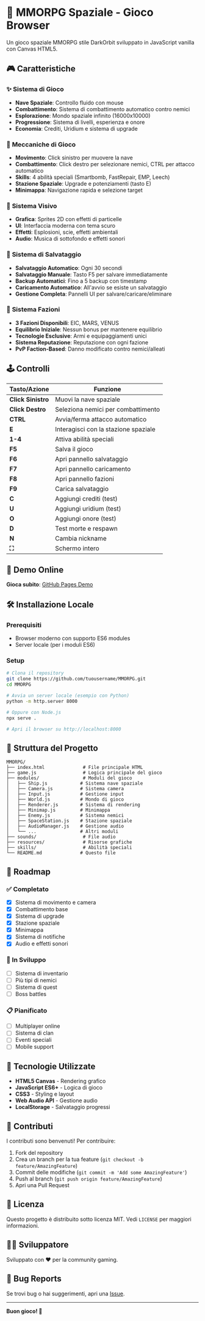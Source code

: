 # 🚀 MMORPG Spaziale - Gioco Browser

Un gioco spaziale MMORPG stile DarkOrbit sviluppato in JavaScript vanilla con Canvas HTML5.

## 🎮 Caratteristiche

### ✨ **Sistema di Gioco**
- **Nave Spaziale**: Controllo fluido con mouse
- **Combattimento**: Sistema di combattimento automatico contro nemici
- **Esplorazione**: Mondo spaziale infinito (16000x10000)
- **Progressione**: Sistema di livelli, esperienza e onore
- **Economia**: Crediti, Uridium e sistema di upgrade

### 🎯 **Meccaniche di Gioco**
- **Movimento**: Click sinistro per muovere la nave
- **Combattimento**: Click destro per selezionare nemici, CTRL per attacco automatico
- **Skills**: 4 abilità speciali (Smartbomb, FastRepair, EMP, Leech)
- **Stazione Spaziale**: Upgrade e potenziamenti (tasto E)
- **Minimappa**: Navigazione rapida e selezione target

### 🎨 **Sistema Visivo**
- **Grafica**: Sprites 2D con effetti di particelle
- **UI**: Interfaccia moderna con tema scuro
- **Effetti**: Esplosioni, scie, effetti ambientali
- **Audio**: Musica di sottofondo e effetti sonori

### 💾 **Sistema di Salvataggio**
- **Salvataggio Automatico**: Ogni 30 secondi
- **Salvataggio Manuale**: Tasto F5 per salvare immediatamente
- **Backup Automatici**: Fino a 5 backup con timestamp
- **Caricamento Automatico**: All'avvio se esiste un salvataggio
- **Gestione Completa**: Pannelli UI per salvare/caricare/eliminare

### 🎯 **Sistema Fazioni**
- **3 Fazioni Disponibili**: EIC, MARS, VENUS
- **Equilibrio Iniziale**: Nessun bonus per mantenere equilibrio
- **Tecnologie Esclusive**: Armi e equipaggiamenti unici
- **Sistema Reputazione**: Reputazione con ogni fazione
- **PvP Faction-Based**: Danno modificato contro nemici/alleati

## 🕹️ Controlli

| Tasto/Azione | Funzione |
|--------------|----------|
| **Click Sinistro** | Muovi la nave spaziale |
| **Click Destro** | Seleziona nemici per combattimento |
| **CTRL** | Avvia/ferma attacco automatico |
| **E** | Interagisci con la stazione spaziale |
| **1-4** | Attiva abilità speciali |
| **F5** | Salva il gioco |
| **F6** | Apri pannello salvataggio |
| **F7** | Apri pannello caricamento |
| **F8** | Apri pannello fazioni |
| **F9** | Carica salvataggio |
| **C** | Aggiungi crediti (test) |
| **U** | Aggiungi uridium (test) |
| **O** | Aggiungi onore (test) |
| **D** | Test morte e respawn |
| **N** | Cambia nickname |
| **⛶** | Schermo intero |

## 🚀 Demo Online

**Gioca subito**: [GitHub Pages Demo](https://tuousername.github.io/MMORPG)

## 🛠️ Installazione Locale

### Prerequisiti
- Browser moderno con supporto ES6 modules
- Server locale (per i moduli ES6)

### Setup
```bash
# Clona il repository
git clone https://github.com/tuousername/MMORPG.git
cd MMORPG

# Avvia un server locale (esempio con Python)
python -m http.server 8000

# Oppure con Node.js
npx serve .

# Apri il browser su http://localhost:8000
```

## 📁 Struttura del Progetto

```
MMORPG/
├── index.html              # File principale HTML
├── game.js                 # Logica principale del gioco
├── modules/                # Moduli del gioco
│   ├── Ship.js            # Sistema nave spaziale
│   ├── Camera.js          # Sistema camera
│   ├── Input.js           # Gestione input
│   ├── World.js           # Mondo di gioco
│   ├── Renderer.js        # Sistema di rendering
│   ├── Minimap.js         # Minimappa
│   ├── Enemy.js           # Sistema nemici
│   ├── SpaceStation.js    # Stazione spaziale
│   ├── AudioManager.js    # Gestione audio
│   └── ...                # Altri moduli
├── sounds/                 # File audio
├── resources/              # Risorse grafiche
├── skills/                 # Abilità speciali
└── README.md              # Questo file
```

## 🎯 Roadmap

### ✅ Completato
- [x] Sistema di movimento e camera
- [x] Combattimento base
- [x] Sistema di upgrade
- [x] Stazione spaziale
- [x] Minimappa
- [x] Sistema di notifiche
- [x] Audio e effetti sonori

### 🔄 In Sviluppo
- [ ] Sistema di inventario
- [ ] Più tipi di nemici
- [ ] Sistema di quest
- [ ] Boss battles

### 📋 Pianificato
- [ ] Multiplayer online
- [ ] Sistema di clan
- [ ] Eventi speciali
- [ ] Mobile support

## 🎨 Tecnologie Utilizzate

- **HTML5 Canvas** - Rendering grafico
- **JavaScript ES6+** - Logica di gioco
- **CSS3** - Styling e layout
- **Web Audio API** - Gestione audio
- **LocalStorage** - Salvataggio progressi

## 🤝 Contributi

I contributi sono benvenuti! Per contribuire:

1. Fork del repository
2. Crea un branch per la tua feature (`git checkout -b feature/AmazingFeature`)
3. Commit delle modifiche (`git commit -m 'Add some AmazingFeature'`)
4. Push al branch (`git push origin feature/AmazingFeature`)
5. Apri una Pull Request

## 📝 Licenza

Questo progetto è distribuito sotto licenza MIT. Vedi `LICENSE` per maggiori informazioni.

## 👨‍💻 Sviluppatore

Sviluppato con ❤️ per la community gaming.

## 🐛 Bug Reports

Se trovi bug o hai suggerimenti, apri una [Issue](https://github.com/tuousername/MMORPG/issues).

---

**Buon gioco! 🚀**